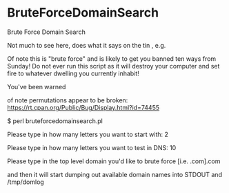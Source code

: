 BruteForceDomainSearch
======================

Brute Force Domain Search

Not much to see here, does what it says on the tin , e.g.

Of note this is "brute force" and is likely to get you banned ten ways from Sunday!  Do not ever run this script as it will destroy your computer and set fire to whatever dwelling you currently inhabit!

You've been warned

of note permutations appear to be broken:
https://rt.cpan.org/Public/Bug/Display.html?id=74455

$ perl bruteforcedomainsearch.pl

Please type in how many letters you want to start with: 2

Please type in how many letters you want to test in DNS: 10

Please type in the top level domain you'd like to brute force [i.e. .com].com

and then it will start dumping out available domain names into STDOUT and /tmp/domlog

